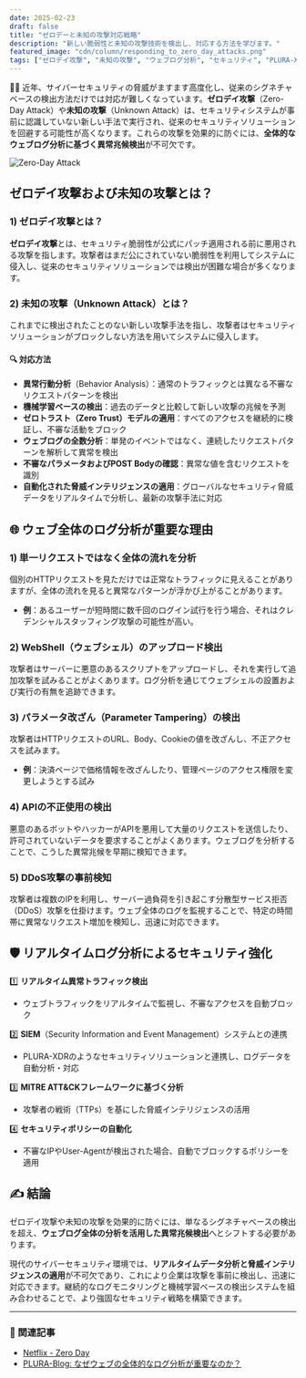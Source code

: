 ```yaml
---
date: 2025-02-23
draft: false
title: "ゼロデーと未知の攻撃対応戦略"
description: "新しい脆弱性と未知の攻撃技術を検出し、対応する方法を学びます。"
featured_image: "cdn/column/responding_to_zero_day_attacks.png"
tags: ["ゼロデイ攻撃", "未知の攻撃", "ウェブログ分析", "セキュリティ", "PLURA-XDR"]
---
```


🕵️‍♂️ 近年、サイバーセキュリティの脅威がますます高度化し、従来のシグネチャベースの検出方法だけでは対応が難しくなっています。**ゼロデイ攻撃**（Zero-Day Attack）や**未知の攻撃**（Unknown Attack）は、セキュリティシステムが事前に認識していない新しい手法で実行され、従来のセキュリティソリューションを回避する可能性が高くなります。これらの攻撃を効果的に防ぐには、**全体的なウェブログ分析に基づく異常兆候検出**が不可欠です。

![Zero-Day Attack](https://blog.plura.io/cdn/column/responding_to_zero_day_attacks.png)  
<!--more-->

## ゼロデイ攻撃および未知の攻撃とは？

### 1) ゼロデイ攻撃とは？
**ゼロデイ攻撃**とは、セキュリティ脆弱性が公式にパッチ適用される前に悪用される攻撃を指します。攻撃者はまだ公にされていない脆弱性を利用してシステムに侵入し、従来のセキュリティソリューションでは検出が困難な場合が多くなります。

### 2) 未知の攻撃（Unknown Attack）とは？
これまでに検出されたことのない新しい攻撃手法を指し、攻撃者はセキュリティソリューションがブロックしない方法を用いてシステムに侵入します。

#### 🔍 対応方法
- **異常行動分析**（Behavior Analysis）：通常のトラフィックとは異なる不審なリクエストパターンを検出
- **機械学習ベースの検出**：過去のデータと比較して新しい攻撃の兆候を予測
- **ゼロトラスト（Zero Trust）モデルの適用**：すべてのアクセスを継続的に検証し、不審な活動をブロック
- **ウェブログの全数分析**：単発のイベントではなく、連続したリクエストパターンを解析して異常を検出
- **不審なパラメータおよびPOST Bodyの確認**：異常な値を含むリクエストを識別
- **自動化された脅威インテリジェンスの適用**：グローバルなセキュリティ脅威データをリアルタイムで分析し、最新の攻撃手法に対応

## 🌐 ウェブ全体のログ分析が重要な理由

### 1) 単一リクエストではなく全体の流れを分析
個別のHTTPリクエストを見ただけでは正常なトラフィックに見えることがありますが、全体の流れを見ると異常なパターンが浮かび上がることがあります。
- **例**：あるユーザーが短時間に数千回のログイン試行を行う場合、それはクレデンシャルスタッフィング攻撃の可能性が高い。

### 2) WebShell（ウェブシェル）のアップロード検出
攻撃者はサーバーに悪意のあるスクリプトをアップロードし、それを実行して追加攻撃を試みることがよくあります。ログ分析を通じてウェブシェルの設置および実行の有無を追跡できます。

### 3) パラメータ改ざん（Parameter Tampering）の検出
攻撃者はHTTPリクエストのURL、Body、Cookieの値を改ざんし、不正アクセスを試みます。
- **例**：決済ページで価格情報を改ざんしたり、管理ページのアクセス権限を変更しようとする試み

### 4) APIの不正使用の検出
悪意のあるボットやハッカーがAPIを悪用して大量のリクエストを送信したり、許可されていないデータを要求することがよくあります。ウェブログを分析することで、こうした異常兆候を早期に検知できます。

### 5) DDoS攻撃の事前検知
攻撃者は複数のIPを利用し、サーバー過負荷を引き起こす分散型サービス拒否（DDoS）攻撃を仕掛けます。ウェブ全体のログを監視することで、特定の時間帯に異常なリクエスト増加を検知し、迅速に対応できます。

## 🛡️ リアルタイムログ分析によるセキュリティ強化

1️⃣ **リアルタイム異常トラフィック検出**  
   - ウェブトラフィックをリアルタイムで監視し、不審なアクセスを自動ブロック

2️⃣ **SIEM**（Security Information and Event Management）システムとの連携  
   - PLURA-XDRのようなセキュリティソリューションと連携し、ログデータを自動分析・対応

3️⃣ **MITRE ATT&CKフレームワークに基づく分析**  
   - 攻撃者の戦術（TTPs）を基にした脅威インテリジェンスの活用

4️⃣ **セキュリティポリシーの自動化**  
   - 不審なIPやUser-Agentが検出された場合、自動でブロックするポリシーを適用

## ✍️ 結論
ゼロデイ攻撃や未知の攻撃を効果的に防ぐには、単なるシグネチャベースの検出を超え、**ウェブログ全体の分析を活用した異常兆候検出**へとシフトする必要があります。

現代のサイバーセキュリティ環境では、**リアルタイムデータ分析と脅威インテリジェンスの適用**が不可欠であり、これにより企業は攻撃を事前に検出し、迅速に対応できます。継続的なログモニタリングと機械学習ベースの検出システムを組み合わせることで、より強固なセキュリティ戦略を構築できます。

---

### 📖 関連記事
- [Netflix - Zero Day](https://www.youtube.com/watch?v=f3dNCBKY1Hg)
- [PLURA-Blog: なぜウェブの全体的なログ分析が重要なのか？](https://blog.plura.io/ja/respond/very_important_analyze_web_logs)
